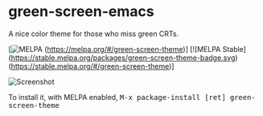 # green-screen-emacs
A nice color theme for those who miss green CRTs.

[![MELPA](https://melpa.org/packages/green-screen-theme-badge.svg)
(https://melpa.org/#/green-screen-theme)] [![MELPA Stable]
(https://stable.melpa.org/packages/green-screen-theme-badge.svg)
(https://stable.melpa.org/#/green-screen-theme)]

![Screenshot](https://raw.githubusercontent.com/wiki/rbanffy/green-screen-emacs/screenshot.png)

To install it, with MELPA enabled, <kbd>M-x package-install [ret] green-screen-theme</kbd>
